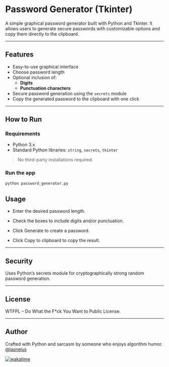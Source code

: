 # Password Generator (Tkinter)

A simple graphical password generator built with Python and Tkinter. It allows users to generate secure passwords with customizable options and copy them directly to the clipboard.

---

## Features

- Easy-to-use graphical interface
- Choose password length
- Optional inclusion of:
  - **Digits**
  - **Punctuation characters**
- Secure password generation using the `secrets` module
- Copy the generated password to the clipboard with one click

---


## How to Run

### Requirements

- Python 3.x
- Standard Python libraries: `string`, `secrets`, `tkinter`

> No third-party installations required.
### Run the app

```bash
python password_generator.py
```

## Usage
- Enter the desired password length.

- Check the boxes to include digits and/or punctuation.

- Click Generate to create a password.

- Click Copy to clipboard to copy the result.

---

## Security
Uses Python’s secrets module for cryptographically strong random password generation.

---
## License

WTFPL – Do What the F*ck You Want to Public License.

---
## Author

Crafted with Python and sarcasm by someone who enjoys algorithm humor. [@lasnelus](github.com/lasnelus)

[![wakatime](https://wakatime.com/badge/user/5faeb795-a990-47af-8333-7f49032c5997/project/13226275-2128-4ad8-9749-d3836c6978bf.svg)](https://wakatime.com/badge/user/5faeb795-a990-47af-8333-7f49032c5997/project/13226275-2128-4ad8-9749-d3836c6978bf)